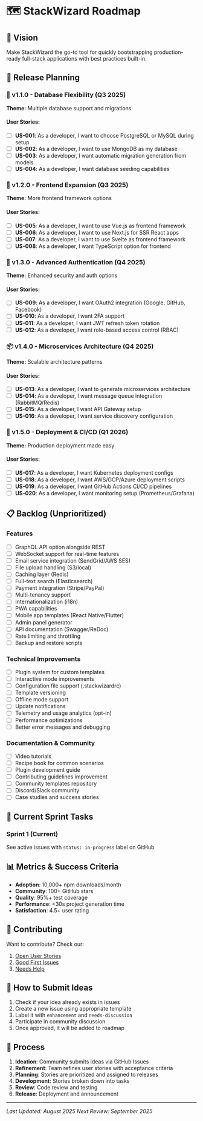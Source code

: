 # 🗺️ StackWizard Roadmap

## 🎯 Vision
Make StackWizard the go-to tool for quickly bootstrapping production-ready full-stack applications with best practices built-in.

## 📅 Release Planning

### 🚀 v1.1.0 - Database Flexibility (Q3 2025)
**Theme:** Multiple database support and migrations

#### User Stories:
- [ ] **US-001**: As a developer, I want to choose PostgreSQL or MySQL during setup
- [ ] **US-002**: As a developer, I want to use MongoDB as my database
- [ ] **US-003**: As a developer, I want automatic migration generation from models
- [ ] **US-004**: As a developer, I want database seeding capabilities

### 🎨 v1.2.0 - Frontend Expansion (Q3 2025)
**Theme:** More frontend framework options

#### User Stories:
- [ ] **US-005**: As a developer, I want to use Vue.js as frontend framework
- [ ] **US-006**: As a developer, I want to use Next.js for SSR React apps
- [ ] **US-007**: As a developer, I want to use Svelte as frontend framework
- [ ] **US-008**: As a developer, I want TypeScript option for frontend

### 🔐 v1.3.0 - Advanced Authentication (Q4 2025)
**Theme:** Enhanced security and auth options

#### User Stories:
- [ ] **US-009**: As a developer, I want OAuth2 integration (Google, GitHub, Facebook)
- [ ] **US-010**: As a developer, I want 2FA support
- [ ] **US-011**: As a developer, I want JWT refresh token rotation
- [ ] **US-012**: As a developer, I want role-based access control (RBAC)

### 📦 v1.4.0 - Microservices Architecture (Q4 2025)
**Theme:** Scalable architecture patterns

#### User Stories:
- [ ] **US-013**: As a developer, I want to generate microservices architecture
- [ ] **US-014**: As a developer, I want message queue integration (RabbitMQ/Redis)
- [ ] **US-015**: As a developer, I want API Gateway setup
- [ ] **US-016**: As a developer, I want service discovery configuration

### 🚢 v1.5.0 - Deployment & CI/CD (Q1 2026)
**Theme:** Production deployment made easy

#### User Stories:
- [ ] **US-017**: As a developer, I want Kubernetes deployment configs
- [ ] **US-018**: As a developer, I want AWS/GCP/Azure deployment scripts
- [ ] **US-019**: As a developer, I want GitHub Actions CI/CD pipelines
- [ ] **US-020**: As a developer, I want monitoring setup (Prometheus/Grafana)

## 📋 Backlog (Unprioritized)

### Features
- [ ] GraphQL API option alongside REST
- [ ] WebSocket support for real-time features
- [ ] Email service integration (SendGrid/AWS SES)
- [ ] File upload handling (S3/local)
- [ ] Caching layer (Redis)
- [ ] Full-text search (Elasticsearch)
- [ ] Payment integration (Stripe/PayPal)
- [ ] Multi-tenancy support
- [ ] Internationalization (i18n)
- [ ] PWA capabilities
- [ ] Mobile app templates (React Native/Flutter)
- [ ] Admin panel generator
- [ ] API documentation (Swagger/ReDoc)
- [ ] Rate limiting and throttling
- [ ] Backup and restore scripts

### Technical Improvements
- [ ] Plugin system for custom templates
- [ ] Interactive mode improvements
- [ ] Configuration file support (.stackwizardrc)
- [ ] Template versioning
- [ ] Offline mode support
- [ ] Update notifications
- [ ] Telemetry and usage analytics (opt-in)
- [ ] Performance optimizations
- [ ] Better error messages and debugging

### Documentation & Community
- [ ] Video tutorials
- [ ] Recipe book for common scenarios
- [ ] Plugin development guide
- [ ] Contributing guidelines improvement
- [ ] Community templates repository
- [ ] Discord/Slack community
- [ ] Case studies and success stories

## 🏃 Current Sprint Tasks

### Sprint 1 (Current)
See active issues with `status: in-progress` label on GitHub

## 📊 Metrics & Success Criteria

- **Adoption**: 10,000+ npm downloads/month
- **Community**: 100+ GitHub stars
- **Quality**: 95%+ test coverage
- **Performance**: <30s project generation time
- **Satisfaction**: 4.5+ user rating

## 🤝 Contributing

Want to contribute? Check our:
1. [Open User Stories](https://github.com/rafeekpro/stackwizard/issues?q=is%3Aopen+label%3Auser-story)
2. [Good First Issues](https://github.com/rafeekpro/stackwizard/issues?q=is%3Aopen+label%3Agood-first-issue)
3. [Needs Help](https://github.com/rafeekpro/stackwizard/issues?q=is%3Aopen+label%3A%22help+wanted%22)

## 📝 How to Submit Ideas

1. Check if your idea already exists in issues
2. Create a new issue using appropriate template
3. Label it with `enhancement` and `needs-discussion`
4. Participate in community discussion
5. Once approved, it will be added to roadmap

## 🔄 Process

1. **Ideation**: Community submits ideas via GitHub Issues
2. **Refinement**: Team refines user stories with acceptance criteria
3. **Planning**: Stories are prioritized and assigned to releases
4. **Development**: Stories broken down into tasks
5. **Review**: Code review and testing
6. **Release**: Deployment and announcement

---

*Last Updated: August 2025*
*Next Review: September 2025*